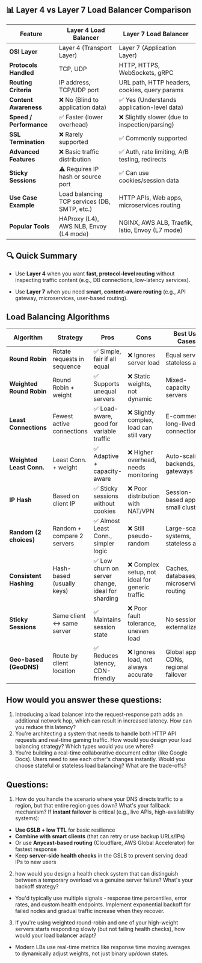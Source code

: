 
## 📊 Layer 4 vs Layer 7 Load Balancer Comparison
| Feature                         | Layer 4 Load Balancer                             | Layer 7 Load Balancer                                |
|----------------------------------|----------------------------------------------------|--------------------------------------------------------|
| **OSI Layer**                   | Layer 4 (Transport Layer)                         | Layer 7 (Application Layer)                            |
| **Protocols Handled**          | TCP, UDP                                          | HTTP, HTTPS, WebSockets, gRPC                          |
| **Routing Criteria**           | IP address, TCP/UDP port                          | URL path, HTTP headers, cookies, query params          |
| **Content Awareness**          | ❌ No (Blind to application data)                 | ✅ Yes (Understands application-level data)            |
| **Speed / Performance**        | ✅ Faster (lower overhead)                        | ❌ Slightly slower (due to inspection/parsing)         |
| **SSL Termination**            | ❌ Rarely supported                               | ✅ Commonly supported                                  |
| **Advanced Features**          | ❌ Basic traffic distribution                     | ✅ Auth, rate limiting, A/B testing, redirects         |
| **Sticky Sessions**            | ⚠️ Requires IP hash or source port                | ✅ Can use cookies/session data                        |
| **Use Case Example**           | Load balancing TCP services (DB, SMTP, etc.)      | HTTP APIs, Web apps, microservices routing             |
| **Popular Tools**              | HAProxy (L4), AWS NLB, Envoy (L4 mode)            | NGINX, AWS ALB, Traefik, Istio, Envoy (L7 mode)        |

## 🔍 Quick Summary

-   Use **Layer 4** when you want **fast, protocol-level routing** without inspecting traffic content (e.g., DB connections, low-latency services).
    
-   Use **Layer 7** when you need **smart, content-aware routing** (e.g., API gateway, microservices, user-based routing).

## Load Balancing Algorithms

| Algorithm                  | Strategy                      | Pros                                                                 | Cons                                                                | Best Use Cases                                |
|---------------------------|-------------------------------|----------------------------------------------------------------------|----------------------------------------------------------------------|------------------------------------------------|
| **Round Robin**           | Rotate requests in sequence   | ✅ Simple, fair if all equal                                         | ❌ Ignores server load                                              | Equal servers, stateless apps                 |
| **Weighted Round Robin**  | Round Robin + weight          | ✅ Supports unequal servers                                          | ❌ Static weights, not dynamic                                       | Mixed-capacity servers                        |
| **Least Connections**     | Fewest active connections     | ✅ Load-aware, good for variable traffic                             | ❌ Slightly complex, load can still vary                             | E-commerce, long-lived connections            |
| **Weighted Least Conn.**  | Least Conn. + weight          | ✅ Adaptive + capacity-aware                                         | ❌ Higher overhead, needs monitoring                                 | Auto-scaling backends, API gateways           |
| **IP Hash**               | Based on client IP            | ✅ Sticky sessions without cookies                                   | ❌ Poor distribution with NAT/VPN                                    | Session-based apps, small clusters            |
| **Random (2 choices)**    | Random + compare 2 servers    | ✅ Almost Least Conn., simpler logic                                | ❌ Still pseudo-random                                               | Large-scale systems, stateless apps           |
| **Consistent Hashing**    | Hash-based (usually keys)     | ✅ Low churn on server change, ideal for sharding                    | ❌ Complex setup, not ideal for generic traffic                      | Caches, databases, microservices routing      |
| **Sticky Sessions**       | Same client ↔ same server     | ✅ Maintains session state                                           | ❌ Poor fault tolerance, uneven load                                 | No session externalization                    |
| **Geo-based (GeoDNS)**    | Route by client location       | ✅ Reduces latency, CDN-friendly                                     | ❌ Ignores load, not always accurate                                 | Global apps, CDNs, regional failover          |



## How would you answer these questions:

1.    Introducing a load balancer into the request-response path adds an additional network hop, which can result in increased latency. How can you reduce this latency?
2. You're architecting a system that needs to handle both HTTP API requests and real-time gaming traffic. How would you design your load balancing strategy? Which types would you use where?
3.  You're building a real-time collaborative document editor (like Google Docs). Users need to see each other's changes instantly. Would you choose stateful or stateless load balancing? What are the trade-offs?


## Questions:

1. How do you handle the scenario where your DNS directs traffic to a region, but that entire region goes down? What's your fallback mechanism?
If **instant failover** is critical (e.g., live APIs, high-availability systems):
- **Use GSLB + low TTL** for basic resilience
-   **Combine with smart clients** (that can retry or use backup URLs/IPs)
- Or use **Anycast-based routing** (Cloudflare, AWS Global Accelerator) for fastest response
- Keep **server-side health checks** in the GSLB to prevent serving dead IPs to new users

2. how would you design a health check system that can distinguish between a temporary overload vs a genuine server failure? What's your backoff strategy?

- You'd typically use multiple signals - response time percentiles, error rates, and custom health endpoints. Implement exponential backoff for failed nodes and gradual traffic increase when they recover.

3.  If you're using weighted round-robin and one of your high-weight servers starts responding slowly (but not failing health checks), how would your load balancer adapt?
- Modern LBs use real-time metrics like response time moving averages to dynamically adjust weights, not just binary up/down states.
<!--stackedit_data:
eyJoaXN0b3J5IjpbLTE1OTA1NTYsLTkwNDk4NzI4MCwtMzExND
M3Mzc0LC01MzY3NzgwNzUsLTg3Njg1NTA3MCwxMTgwMjg4MzA0
XX0=
-->